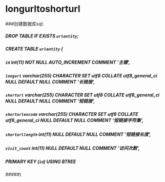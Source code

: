 # longurltoshorturl

###创建数据库sql:

##### DROP TABLE IF EXISTS `urlentity`;  
##### CREATE TABLE `urlentity`  (  
#####  `id` int(11) NOT NULL AUTO_INCREMENT COMMENT '主键',  
#####  `longurl` varchar(255) CHARACTER SET utf8 COLLATE utf8_general_ci NULL DEFAULT NULL COMMENT '长链接',  
#####  `shorturl` varchar(255) CHARACTER SET utf8 COLLATE utf8_general_ci NULL DEFAULT NULL COMMENT '短链接',  
#####  `shorturlencode` varchar(255) CHARACTER SET utf8 COLLATE utf8_general_ci NULL DEFAULT NULL COMMENT '短链接字符集',  
#####  `shorturllength` int(11) NULL DEFAULT NULL COMMENT '短链接长度',  
#####  `visit_count` int(11) NULL DEFAULT NULL COMMENT '访问次数',  
#####  PRIMARY KEY (`id`) USING BTREE  
#####)   
